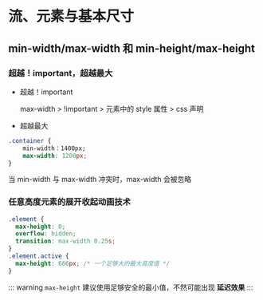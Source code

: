 # 流、元素与基本尺寸

## min-width/max-width 和 min-height/max-height

### **超越！important，超越最大**

- 超越！important

  max-width > !important > 元素中的 style 属性 > css 声明

- 超越最大

```css
.container {
    min-width：1400px;
    max-width: 1200px;
}
```

当 min-width 与 max-width 冲突时，max-width 会被忽略

### 任意高度元素的展开收起动画技术

```css
.element {
  max-height: 0;
  overflow: hidden;
  transition: max-width 0.25s;
}
.element.active {
  max-height: 666px; /* 一个足够大的最大高度值 */
}
```

::: warning
`max-height` 建议使用足够安全的最小值，不然可能出现
**延迟效果**
:::
